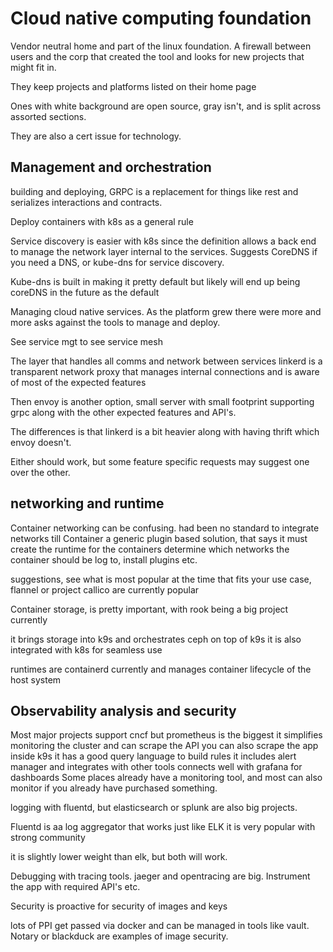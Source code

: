 # Cloud native computing foundation

Vendor neutral home and part of the linux foundation.  A firewall between users
and the corp that created the tool and looks for new projects that might fit in.

They keep projects and platforms listed on their home page

Ones with white background are open source, gray isn't, and is split across
assorted sections.

They are also a cert issue for technology.

## Management and orchestration

building and deploying, GRPC is a replacement for things like rest and serializes
interactions and contracts.

Deploy containers with k8s as a general rule

Service discovery is easier with k8s since the definition allows a back end to
manage the network layer internal to the services. Suggests CoreDNS if you need
a DNS, or kube-dns for service discovery.

Kube-dns is built in making it pretty default but likely will end up being coreDNS
in the future as the default

Managing cloud native services. As the platform grew there were more and more asks
against the tools to manage and deploy.

See service mgt to see service mesh

The layer that handles all comms and network between services linkerd is a transparent
network proxy that manages internal connections and is aware of most of the expected
features

Then envoy is another option, small server with small footprint supporting grpc along
with the other expected features and API's.

The differences is that linkerd is a bit heavier along with having thrift which envoy doesn't.

Either should work, but some feature specific requests may suggest one over the other.

## networking and runtime

Container networking can be confusing.  had been no standard to integrate networks
till Container a generic plugin based solution, that says it must create the runtime for
the containers determine which networks the container should be log to, install plugins etc.

suggestions, see what is most popular at the time that fits your use case, flannel or
project callico are currently popular

Container storage, is pretty important, with rook being a big project currently

it brings storage into k9s and orchestrates ceph on top of k9s it is also integrated
with k8s for seamless use

runtimes are containerd currently and manages container lifecycle of the host system

## Observability analysis and security

Most major projects support cncf but prometheus is the biggest it simplifies monitoring
the cluster and can scrape the API you can also scrape the app inside k9s it has a good
query language to build rules it includes alert manager and integrates with other tools
connects well with grafana for dashboards Some places already have a monitoring tool,
and most can also monitor if you already have purchased something.

logging with fluentd, but elasticsearch or splunk are also big projects.

Fluentd is aa log aggregator that works just like ELK it is very popular with strong community

it is slightly lower weight than elk, but both will work.

Debugging with tracing tools. jaeger and opentracing are big. Instrument the app with
required API's etc.

Security is proactive for security of images and keys

lots of PPI get passed via docker and can be managed in tools like vault.  Notary or
blackduck are examples of image security.
